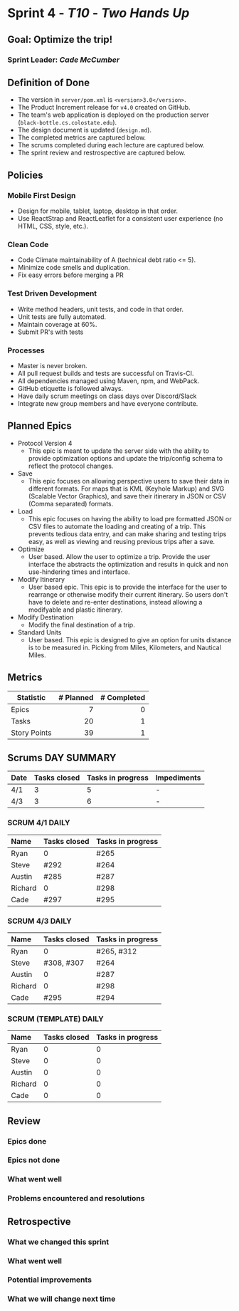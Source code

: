 # Sprint 4 - *T10* - *Two Hands Up*

## Goal: Optimize the trip!
### Sprint Leader: *Cade McCumber*


## Definition of Done

* The version in `server/pom.xml` is `<version>3.0</version>`.
* The Product Increment release for `v4.0` created on GitHub.
* The team's web application is deployed on the production server (`black-bottle.cs.colostate.edu`).
* The design document is updated (`design.md`).
* The completed metrics are captured below.
* The scrums completed during each lecture are captured below.
* The sprint review and restrospective are captured below.


## Policies

### Mobile First Design
* Design for mobile, tablet, laptop, desktop in that order.
* Use ReactStrap and ReactLeaflet for a consistent user experience (no HTML, CSS, style, etc.).

### Clean Code
* Code Climate maintainability of A (technical debt ratio <= 5).
* Minimize code smells and duplication.
* Fix easy errors before merging a PR

### Test Driven Development
* Write method headers, unit tests, and code in that order.
* Unit tests are fully automated.
* Maintain coverage at 60%.
* Submit PR's with tests

### Processes
* Master is never broken. 
* All pull request builds and tests are successful on Travis-CI.
* All dependencies managed using Maven, npm, and WebPack.
* GitHub etiquette is followed always.
* Have daily scrum meetings on class days over Discord/Slack
* Integrate new group members and have everyone contribute.


## Planned Epics
* Protocol Version 4 
    - This epic is meant to update the server side with the ability to provide optimization
    options and update the trip/config schema to reflect the protocol changes.
* Save
    - This epic focuses on allowing perspective users to save their data in different formats. 
    For maps that is KML (Keyhole Markup) and SVG (Scalable Vector Graphics), and save their 
    itinerary in JSON or CSV (Comma separated) formats.
* Load 
    - This epic focuses on having the ability to load pre formatted JSON or CSV files to automate
     the loading and creating of a trip. This prevents tedious data entry, and can make sharing 
     and testing trips easy, as well as viewing and reusing previous trips after a save.
* Optimize
    - User based. Allow the user to optimize a trip. Provide the user interface the 
    abstracts the optimization and results in quick and non use-hindering times and interface.
* Modify Itinerary 
    - User based epic. This epic is to provide the interface for the user to rearrange or otherwise
    modify their current itinerary. So users don't have to delete and re-enter destinations, instead 
    allowing a modifyable and plastic itinerary.
* Modify Destination
    - Modify the final destination of a trip.
* Standard Units
    - User based. This epic is designed to give an option for units distance is to be measured in. 
    Picking from Miles, Kilometers, and Nautical Miles.



## Metrics

| Statistic | # Planned | # Completed |
| --- | ---: | ---: |
| Epics | 7 | 0 |
| Tasks |  20   | 1 | 
| Story Points |  39  | 1 | 


## Scrums DAY SUMMARY

| Date | Tasks closed  | Tasks in progress | Impediments |
| :--- | :--- | :--- | :--- |
| 4/1 | 3 | 5 | - | 
| 4/3 | 3 | 6 | - | 

### SCRUM 4/1 DAILY
| Name | Tasks closed  | Tasks in progress |
| :--- | :--- | :--- |
| Ryan | 0 | #265 |
| Steve | #292 | #264 |
| Austin | #285 | #287 |
| Richard | 0 | #298 |
| Cade | #297 | #295 |

### SCRUM 4/3 DAILY
| Name | Tasks closed  | Tasks in progress |
| :--- | :--- | :--- |
| Ryan | 0 | #265, #312 |
| Steve | #308, #307 | #264 |
| Austin | 0| #287 |
| Richard | 0 | #298 |
| Cade | #295 | #294 |



### SCRUM (TEMPLATE) DAILY
| Name | Tasks closed  | Tasks in progress |
| :--- | :--- | :--- |
| Ryan | 0 | 0 |
| Steve | 0 | 0 |
| Austin | 0| 0 |
| Richard | 0 | 0 |
| Cade | 0 | 0 |

## Review

### Epics done  

### Epics not done 

### What went well

### Problems encountered and resolutions


## Retrospective

### What we changed this sprint

### What went well

### Potential improvements

### What we will change next time
